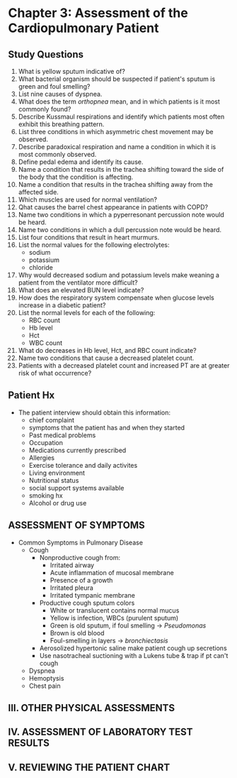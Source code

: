 # Chapter 3: Assessment of the Cardiopulmonary Patient

## Study Questions

1. What is yellow sputum indicative of?
2. What bacterial organism should be suspected if patient's sputum is green and
foul smelling?
3. List nine causes of dyspnea.
4. What does the term *orthopnea* mean, and in which patients is it most commonly
found?
5. Describe Kussmaul respirations and identify which patients most often
exhibit this breathing pattern.
6. List three conditions in which asymmetric chest movement may be observed.
7. Describe paradoxical respiration and name a condition in which it is most
commonly observed.
8. Define pedal edema and identify its cause.
9. Name a condition that results in the trachea shifting toward the side of the body that the condition is  affecting.
10. Name a condition that results in the trachea shifting away from the
affected side.
11. Which muscles are used for normal ventilation?
12. Qhat causes the barrel chest appearance in patients with COPD? 
13. Name two conditions in which a pyperresonant percussion note would be
heard.
14. Name two conditions in which a dull percussion note would be heard.
15. List four conditions that result in heart murmurs.
16. List the normal values for the following electrolytes:
	- sodium
	- potassium
	- chloride
17. Why would decreased sodium and potassium levels make weaning a patient from
the ventilator more difficult?
18. What does an elevated BUN level indicate?
19. How does the respiratory system compensate when glucose levels increase in
a diabetic patient?
20. List the normal levels for each of the following:
	- RBC count
	- Hb level
	- Hct 
	- WBC count
21. What do decreases in Hb level, Hct, and RBC count indicate?
22. Name two conditions that cause a decreased platelet count.
23. Patients with a decreased platelet count and increased PT are at greater
risk of what occurrence?


## Patient Hx

- The patient interview should obtain this information:
    - chief complaint
    - symptoms that the patient has and when they started
    - Past medical problems
    - Occupation
    - Medications currently prescribed
    - Allergies
    - Exercise tolerance and daily activites
    - Living environment
    - Nutritional status
    - social support systems available
    - smoking hx
    - Alcohol or drug use

## ASSESSMENT OF SYMPTOMS

- Common Symptoms in Pulmonary Disease
    - Cough
        - Nonproductive cough from:
            - Irritated airway
            - Acute inflammation of mucosal membrane
            - Presence of a growth
            - Irritated pleura
            - Irritated tympanic membrane
        - Productive cough sputum colors
            - White or translucent contains normal mucus
            - Yellow is infection, WBCs (purulent sputum)
            - Green is old sputum, if foul smelling -> *Pseudomonas*
            - Brown is old blood
            - Foul-smelling in layers -> *bronchiectasis*
        - Aerosolized hypertonic saline make patient cough up secretions
        - Use nasotracheal suctioning with a Lukens tube & trap if pt can't cough
    - Dyspnea
    - Hemoptysis
    - Chest pain

## III. OTHER PHYSICAL ASSESSMENTS

## IV. ASSESSMENT OF LABORATORY TEST RESULTS

## V. REVIEWING THE PATIENT CHART
